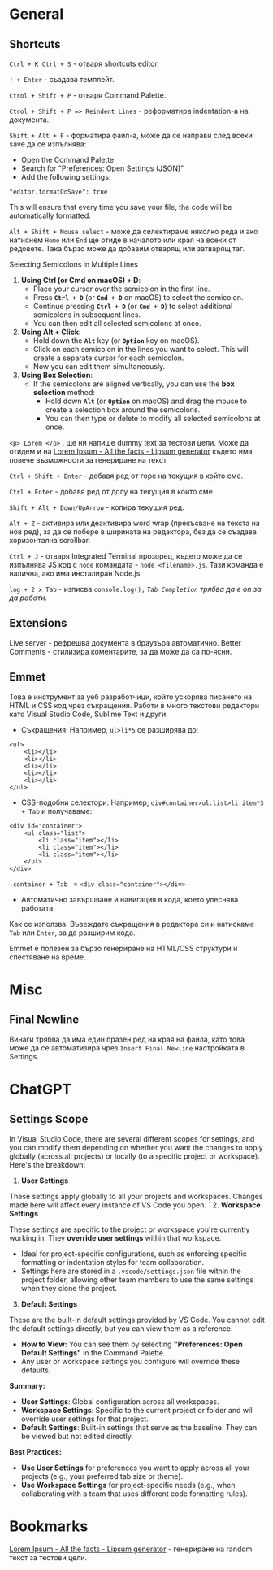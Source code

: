 # General
## Shortcuts
`Ctrl + K Ctrl + S` - отваря shortcuts editor.

 `! + Enter` - създава темплейт.

`Ctrol + Shift + P` - отваря Command Palette.

`Ctrol + Shift + P => Reindent Lines` - реформатира indentation-а на документа.

`Shift + Alt + F` - форматира файл-a, може да се направи след всеки save да се изпълнява:

- Open the Command Palette
- Search for "Preferences: Open Settings (JSON)"
- Add the following settings:

```
"editor.formatOnSave": true
```

This will ensure that every time you save your file, the code will be automatically formatted.

`Alt + Shift + Mouse select` - може да селектираме няколко реда и ако натиснем `Home` или `End` ще отиде в началото или края на всеки от редовете. Така бързо може да добавим отварящ или затварящ таг.

Selecting Semicolons in Multiple Lines

1. **Using Ctrl (or Cmd on macOS) + D**:
    - Place your cursor over the semicolon in the first line.
    - Press **`Ctrl + D`** (or **`Cmd + D`** on macOS) to select the semicolon.
    - Continue pressing **`Ctrl + D`** (or **`Cmd + D`**) to select additional semicolons in subsequent lines.
    - You can then edit all selected semicolons at once.
2. **Using Alt + Click**:
    - Hold down the **`Alt`** key (or **`Option`** key on macOS).
    - Click on each semicolon in the lines you want to select. This will create a separate cursor for each semicolon.
    - Now you can edit them simultaneously.
3. **Using Box Selection**:
    - If the semicolons are aligned vertically, you can use the **box selection** method:
        - Hold down **`Alt`** (or **`Option`** on macOS) and drag the mouse to create a selection box around the semicolons.
        - You can then type or delete to modify all selected semicolons at once.

`<p> Lorem </p>` ,  ще ни напише dummy text за тестови цели. Може да отидем и на [Lorem Ipsum - All the facts - Lipsum generator](https://www.lipsum.com/) където има повече възможности за генериране на текст

`Ctrl + Shift + Enter` - добавя ред от горе на текущия в който сме.

`Ctrl + Enter` - добавя ред от долу на текущия в който сме.

`Shift + Alt + Down/UpArrow` - копира текущия ред.

`Alt + Z` - активира или деактивира word wrap (прекъсване на текста на нов ред), за да се побере в ширината на редактора, без да се създава хоризонтална scrollbar.

`Ctrl + J` - отваря Integrated Terminal прозорец, където може да се изпълнява JS код с `node` командата - `node <filename>.js`. Тази команда е налична, ако има инсталиран Node.js

`log + 2 x Tab` - изписва `console.log();` *`Tab Completion` трябва да е on за да работи.* 
## Extensions
Live server - рефрешва документа в браузъра автоматично.
Better Comments - стилизира коментарите, за да може да са по-ясни.
## Emmet
Това е инструмент за уеб разработчици, който ускорява писането на HTML и CSS код чрез съкращения. Работи в много текстови редактори като Visual Studio Code, Sublime Text и други.
- Съкращения: Например, `ul>li*5` се разширява до:

```
<ul>
    <li></li>
    <li></li>
    <li></li>
    <li></li>
    <li></li>
</ul>
```

- CSS-подобни селектори: Например, `div#container>ul.list>li.item*3 + Tab` и получаваме:

```
<div id="container">
    <ul class="list">
        <li class="item"></li>
        <li class="item"></li>
        <li class="item"></li>
    </ul>
</div>
```

`.container + Tab ` = `<div class="container"></div>`

- Автоматично завършване и навигация в кода, което улеснява работата.

Как се използва: Въвеждате съкращения в редактора си и натискаме `Tab` или `Enter`,  за да разширим кода.

Emmet е полезен за бързо генериране на HTML/CSS структури и спестяване на време.
# Misc
## Final Newline
Винаги трябва да има един празен ред на края на файла, като това може да се автоматизира чрез `Insert Final Newline` настройката в Settings.
# ChatGPT
## Settings Scope
In Visual Studio Code, there are several different scopes for settings, and you can modify them depending on whether you want the changes to apply globally (across all projects) or locally (to a specific project or workspace). Here's the breakdown:

1. **User Settings** 

These settings apply globally to all your projects and workspaces. Changes made here will affect every instance of VS Code you open.
`
2. **Workspace Settings**

These settings are specific to the project or workspace you're currently working in. They **override user settings** within that workspace.

- Ideal for project-specific configurations, such as enforcing specific formatting or indentation styles for team collaboration.
- Settings here are stored in a `.vscode/settings.json` file within the project folder, allowing other team members to use the same settings when they clone the project.

3. **Default Settings**

These are the built-in default settings provided by VS Code. You cannot edit the default settings directly, but you can view them as a reference.

- **How to View:** You can see them by selecting **"Preferences: Open Default Settings"** in the Command Palette.
- Any user or workspace settings you configure will override these defaults.

**Summary:**

- **User Settings**: Global configuration across all workspaces.
- **Workspace Settings**: Specific to the current project or folder and will override user settings for that project.
- **Default Settings**: Built-in settings that serve as the baseline. They can be viewed but not edited directly.

**Best Practices:**

- **Use User Settings** for preferences you want to apply across all your projects (e.g., your preferred tab size or theme).
- **Use Workspace Settings** for project-specific needs (e.g., when collaborating with a team that uses different code formatting rules).

# Bookmarks

[Lorem Ipsum - All the facts - Lipsum generator](https://www.lipsum.com/) - генериране на random текст за тестови цели.